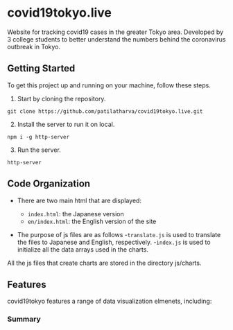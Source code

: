 # covid19tokyo.live
Website for tracking covid19 cases in the greater Tokyo area. Developed by 3 college students to better understand the numbers behind the coronavirus outbreak in Tokyo. 
## Getting Started
To get this project up and running on your machine, follow these steps.
1. Start by cloning the repository.
```
git clone https://github.com/patilatharva/covid19tokyo.live.git
```
2. Install the server to run it on local.
```
npm i -g http-server
```
3. Run the server.
```
http-server
```
## Code Organization
   - There are two main html that are displayed: 
     - `index.html`: the Japanese version
     - `en/index.html`: the English version of the site

   - The purpose of js files are as follows
      -`translate.js` is used to translate the files to Japanese and English, respectively.
      -`index.js` is used to initialize all the data arrays used in the charts.
      
All the js files that create charts are stored in the directory js/charts.




## Features
covid19tokyo features a range of data visualization elmenets, including:
### Summary



